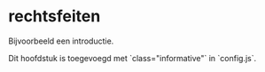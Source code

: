 # rechtsfeiten

Bijvoorbeeld een introductie.

<p class="note" title="index">
Dit hoofdstuk is toegevoegd met `class="informative"` in `config.js`.
</p>
